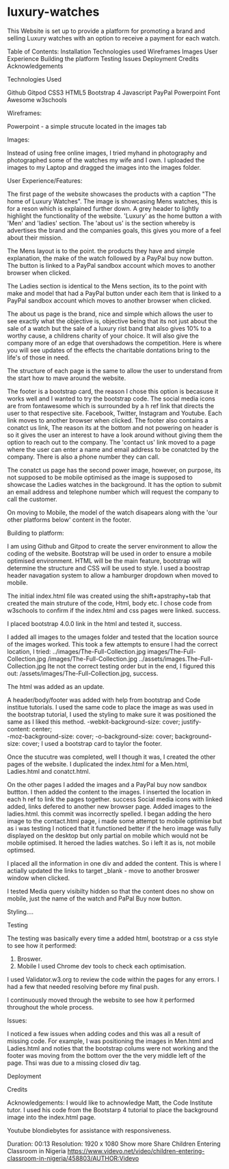 # luxury-watches

This Website is set up to provide a platform for promoting a brand and selling Luxury watches with an option to receive a payment for each watch. 

Table of Contents:
    Installation
    Technologies used
    Wireframes
    Images
    User Experience
    Building the platform
    Testing
    Issues 
    Deployment
    Credits
    Acknowledgements

Technologies Used

Github
Gitpod
CSS3
HTML5
Bootstrap 4
Javascript
PayPal
Powerpoint
Font Awesome
w3schools

Wireframes:

Powerpoint - a simple strucute located in the images tab

Images:

Instead of using free online images, I tried myhand in photography and photographed some of the watches my wife and I own. I uploaded the images to my Laptop and dragged the images into the images folder. 

User Experience/Features:

The first page of the website showcases the products with a caption "The home of Luxury Watches". The image is showcasing Mens watches, this is for a reson which is explained further down. A grey header to lightly highlight the functionality of the website. 'Luxury' as the home button  a with 'Men' and 'ladies' section. The 'about us' is the section whereby is advertises the brand and the companies goals, this gives you more of a feel about their mission. 

The Mens layout is to the point. the products they have and simple explanation, the make of the watch followed by a PayPal buy now button. The button is linked to a PayPal sandbox account which moves to another browser when clicked. 

The Ladies section is identical to the Mens section, its to the point with make and model that had a PayPal button under each item that is linked to a PayPal sandbox account which moves to another browser when clicked. 

The about us page is the brand, nice and simple which allows the user to see exactly what the objective is, objective being that its not just about the sale of a watch but the sale of a luxury rist band that also gives 10% to a worthy cause, a childrens charity of your choice. It will also give the company more of an edge that overshadows the competition. Here is where you will see updates of the effects the charitable dontations bring to the life's of those in need. 

The structure of each page is the same to allow the user to understand from the start how to mave around the website. 

The footer is a bootstrap card, the reason I chose this option is becasuse it works well and I wanted to try the bootstrap code. The social media icons are from fontawesome which is surrounded by a h ref link that directs the user to that respective site. Facebook, Twitter, Instagram and Youtube. Each link moves to another browser when clicked. The footer also contains a conatct us link, The reason its at the bottom and not powering on header is so it gives the user an interest to have a look around without giving them the option to reach out to the company. The 'contact us' link moved to a page where the user can enter a name and email address to be conatcted by the company. There is also a phone number they can call. 

The conatct us page has the second power image, however, on purpose, its not supposed to be mobile optimised as the image is supposed to showcase the Ladies watches in the background. It has the option to submit an email address and telephone number which will request the company to call the customer. 

On moving to Mobile, the model of the watch disapears along with the 'our other platforms below' content in the footer. 

Building to platform:

I am using Github and Gitpod to create the server environment to allow the coding of the website. 
Bootstrap will be used in order to ensure a mobile optimised environment. 
HTML will be the main feature, bootstrap will determine the structure and CSS will be used to style.
I used a boostrap header navagation system to allow a hamburger dropdown when moved to mobile. 

The initial index.html file was created using the shift+apstraphy+tab that created the main struture of the code, Html, body etc. I chose code from w3schools to confirm if the index.html and css pages were linked. success. 

I placed bootstrap 4.0.0 link in the html and tested it, success. 

I added all images to the umages folder and tested that the location source of the images worked. This took a few attempts to ensure I had the correct location, I tried:
../images/The-Full-Collection.jpg
images/The-Full-Collection.jpg
/images/The-Full-Collection.jpg
../assets/images.The-Full-Collection.jpg
Ite not the correct testing order but in the end, I figured this out: /assets/images/The-Full-Collection.jpg, success.

The html was added as an update. 

A header/body/footer was added with help from bootstrap and Code institue tutorials. I used the same code to place the image as was used in the bootstrap tutorial, I used the styling to make sure it was positioned the same as I liked this method. 
    -webkit-background-size: cover;
    justify-content: center;	        
    -moz-background-size: cover;
    -o-background-size: cover;
    background-size: cover;
I used a bootstrap card to taylor the footer. 

Once the stucutre was completed, well I though it was, I created the other pages of the website. I duplicated the index.html for a Men.html, Ladies.html and conatct.html. 

On the other pages I added the images and a PayPal buy now sandbox buttton. I then added the content to the images. 
I inserted the location in each h ref to link the pages together. success
Social media icons with linked added, links defered to another new browser page. 
Added images to the ladies.html. this commit was incorrectly spelled. 
I began adding the hero image to the contact.html page, i made some attempt to mobile optimise but as i was testing  I noticed that it functioned better if the hero image was fully displayed on the desktop but only partial on mobile which would not be mobile optimised. It heroed the ladies watches. So i left it as is, not mobile optimsed. 

I placed all the information in one div and added the content. 
This is where I actially updated the links to target _blank - move to another broswer window when clicked. 

I tested Media query visibilty hidden so that the content does no show on mobile, just the name of the watch and PaPal Buy now button. 

Styling....

Testing

The testing was basically every time a added html, bootstrap or a css style to see how it performed:

1. Broswer. 
2. Mobile
    I used Chrome dev tools to check each optimisation. 

I used Validator.w3.org to review the code within the pages for any errors. I had a few that needed resolving before my final push. 

I continuously moved through the website to see how it performed throughout the whole process. 

 Issues:

 I noticed a few issues when adding codes and this was all a result of missing code. For example, I was positioning the images in Men.html and Ladies.html and noties that the bootstrap colums were not working and the footer was moving from the bottom over the the very middle left of the page. Thsi was due to a missing closed div tag. 

Deployment

Credits

Acknowledgements:
I would like to achnowledge Matt, the Code Institute tutor. I used his code from the Bootstarp 4 tutorial to place the background image into the index.html page. 

Youtube blondiebytes for assistance with responsiveness. 

Duration: 00:13 Resolution: 1920 x 1080 Show more Share
Children Entering Classroom in Nigeria 
https://www.videvo.net/video/children-entering-classroom-in-nigeria/458803/AUTHOR:Videvo 
